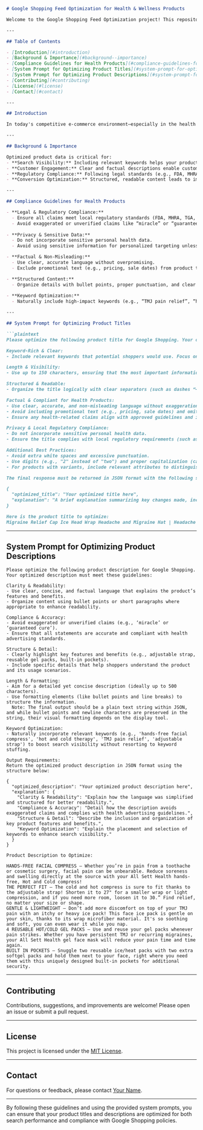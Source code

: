 ```markdown
# Google Shopping Feed Optimization for Health & Wellness Products

Welcome to the Google Shopping Feed Optimization project! This repository contains resources, guidelines, and system prompts to help you optimize product titles and descriptions for health & wellness products on Google Shopping. Our goal is to ensure that your listings not only perform well in search but also comply with all relevant advertising and regulatory standards.

---

## Table of Contents

- [Introduction](#introduction)
- [Background & Importance](#background--importance)
- [Compliance Guidelines for Health Products](#compliance-guidelines-for-health-products)
- [System Prompt for Optimizing Product Titles](#system-prompt-for-optimizing-product-titles)
- [System Prompt for Optimizing Product Descriptions](#system-prompt-for-optimizing-product-descriptions)
- [Contributing](#contributing)
- [License](#license)
- [Contact](#contact)

---

## Introduction

In today's competitive e-commerce environment—especially in the health and wellness sector—optimizing your Google Shopping feed is essential. Well-crafted product titles and descriptions improve search visibility, drive quality traffic, and build customer trust. This project provides a set of detailed guidelines and system prompts that help you generate clear, compliant, and keyword-rich content that meets Google Shopping requirements while ensuring adherence to health advertising regulations.

---

## Background & Importance

Optimized product data is critical for:
- **Search Visibility:** Including relevant keywords helps your product appear in the right search queries.
- **Customer Engagement:** Clear and factual descriptions enable customers to understand product benefits quickly.
- **Regulatory Compliance:** Following legal standards (e.g., FDA, MHRA, TGA) avoids penalties and disapprovals.
- **Conversion Optimization:** Structured, readable content leads to improved click-through rates and higher sales.

---

## Compliance Guidelines for Health Products

- **Legal & Regulatory Compliance:**
  - Ensure all claims meet local regulatory standards (FDA, MHRA, TGA, etc.).
  - Avoid exaggerated or unverified claims like “miracle” or “guaranteed cure.”
  
- **Privacy & Sensitive Data:**
  - Do not incorporate sensitive personal health data.
  - Avoid using sensitive information for personalized targeting unless fully compliant with privacy laws (e.g., HIPAA, GDPR).

- **Factual & Non-Misleading:**
  - Use clear, accurate language without overpromising.
  - Exclude promotional text (e.g., pricing, sale dates) from product titles and descriptions.

- **Structured Content:**
  - Organize details with bullet points, proper punctuation, and clear separators.
  
- **Keyword Optimization:**
  - Naturally include high-impact keywords (e.g., “TMJ pain relief”, “hot and cold therapy”) without stuffing.

---

## System Prompt for Optimizing Product Titles

```plaintext
Please optimize the following product title for Google Shopping. Your optimized title should adhere to the following guidelines:

Keyword-Rich & Clear:
- Include relevant keywords that potential shoppers would use. Focus on the product type and its primary features.

Length & Visibility:
- Use up to 150 characters, ensuring that the most important information (key keywords, product type, main benefits) appears within the first 70 characters, as this portion is most visible on many devices.

Structured & Readable:
- Organize the title logically with clear separators (such as dashes “–”, pipes “|”, or commas) to delineate attributes like product type, key features, differentiators (e.g., therapy type, support, relief), and variant details (e.g., color, size, material).

Factual & Compliant for Health Products:
- Use clear, accurate, and non-misleading language without exaggeration or unverified claims (avoid terms like “miracle” or “guaranteed cure”).
- Avoid including promotional text (e.g., pricing, sale dates) and omit brand names if not required.
- Ensure any health-related claims align with approved guidelines and indicate that the product provides symptom support or non-prescription relief.

Privacy & Local Regulatory Compliance:
- Do not incorporate sensitive personal health data.
- Ensure the title complies with local regulatory requirements (such as FDA, MHRA, TGA) by accurately describing the product without implying unauthorized medical treatments.

Additional Best Practices:
- Avoid extra white spaces and excessive punctuation.
- Use digits (e.g., "2" instead of "two") and proper capitalization (capitalize the first letter of each important word; avoid all caps that may appear spammy).
- For products with variants, include relevant attributes to distinguish each variant.

The final response must be returned in JSON format with the following structure:

{
  "optimized_title": "Your optimized title here",
  "explanation": "A brief explanation summarizing key changes made, including improvements in clarity, compliance, and keyword usage."
}

Here is the product title to optimize:
Migraine Relief Cap Ice Head Wrap Headache and Migraine Hat | Headache Relief with Hot/Cold Gel Head Ice Pack with Face and Eye Headache Mask Compress
```

---

## System Prompt for Optimizing Product Descriptions

```plaintext
Please optimize the following product description for Google Shopping. Your optimized description must meet these guidelines:

Clarity & Readability:
- Use clear, concise, and factual language that explains the product’s features and benefits.
- Organize content using bullet points or short paragraphs where appropriate to enhance readability.

Compliance & Accuracy:
- Avoid exaggerated or unverified claims (e.g., ‘miracle’ or ‘guaranteed cure’).
- Ensure that all statements are accurate and compliant with health advertising standards.

Structure & Detail:
- Clearly highlight key features and benefits (e.g., adjustable strap, reusable gel packs, built-in pockets).
- Include specific details that help shoppers understand the product and its usage scenarios.

Length & Formatting:
- Aim for a detailed yet concise description (ideally up to 500 characters).
- Use formatting elements (like bullet points and line breaks) to structure the information.
  Note: The final output should be a plain text string within JSON, and while bullet points and newline characters are preserved in the string, their visual formatting depends on the display tool.

Keyword Optimization:
- Naturally incorporate relevant keywords (e.g., 'hands-free facial compress', 'hot and cold therapy', 'TMJ pain relief', 'adjustable strap') to boost search visibility without resorting to keyword stuffing.

Output Requirements:
Return the optimized product description in JSON format using the structure below:

{
  "optimized_description": "Your optimized product description here",
  "explanation": {
    "Clarity & Readability": "Explain how the language was simplified and structured for better readability.",
    "Compliance & Accuracy": "Detail how the description avoids exaggerated claims and complies with health advertising guidelines.",
    "Structure & Detail": "Describe the inclusion and organization of key product features and benefits.",
    "Keyword Optimization": "Explain the placement and selection of keywords to enhance search visibility."
  }
}

Product Description to Optimize:

HANDS-FREE FACIAL COMPRESS – Whether you’re in pain from a toothache or cosmetic surgery, facial pain can be unbearable. Reduce soreness and swelling directly at the source with your All Sett Health hands-free, Hot and Cold compress!
THE PERFECT FIT – The cold and hot compress is sure to fit thanks to the adjustable strap! Shorten it to 27" for a smaller wrap or light compression, and if you need more room, loosen it to 30.” Find relief, no matter your size or shape.
GENTLE & LIGHTWEIGHT – Don’t add more discomfort on top of your TMJ pain with an itchy or heavy ice pack! This face ice pack is gentle on your skin, thanks to its wrap microfiber material. It's so soothing and soft, you can even wear it while you nap.
4 REUSABLE HOT/COLD GEL PACKS – Use and reuse your gel packs whenever pain strikes. Whether you have persistent TMJ or recurring migraines, your All Sett Health gel face mask will reduce your pain time and time again.
BUILT IN POCKETS – Snuggle two reusable ice/heat packs with two extra softgel packs and hold them next to your face, right where you need them with this uniquely designed built-in pockets for additional security.
```

---

## Contributing

Contributions, suggestions, and improvements are welcome! Please open an issue or submit a pull request.

---

## License

This project is licensed under the [MIT License](LICENSE).

---

## Contact

For questions or feedback, please contact [Your Name](mailto:your.email@example.com).

---

By following these guidelines and using the provided system prompts, you can ensure that your product titles and descriptions are optimized for both search performance and compliance with Google Shopping policies.
```
